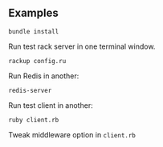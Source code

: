 ## Examples

```
bundle install
```

Run test rack server in one terminal window.

```
rackup config.ru
```

Run Redis in another:

```
redis-server
```

Run test client in another:

```
ruby client.rb
```

Tweak middleware option in `client.rb`
